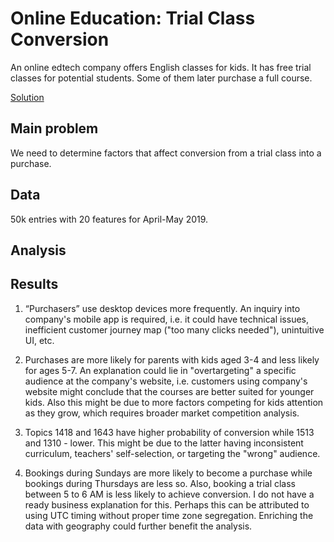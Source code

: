 # Online Education: Trial Class Conversion

An online edtech company offers English classes for kids. It has free trial classes for potential students. Some of them later purchase a full course.

<a href='https://github.com/AntonBizyaev/online_ed_conversion/blob/main/online_ed_conversion.ipynb'>Solution</a>

## Main problem
We need to determine factors that affect conversion from a trial class into a purchase. 

## Data
50k entries with 20 features for April-May 2019.

## Analysis

## Results

1. “Purchasers” use desktop devices more frequently. An inquiry into company's mobile app is required, i.e. it could have technical issues, inefficient customer journey map ("too many clicks needed"), unintuitive UI, etc.

1. Purchases are more likely for parents with kids aged 3-4 and less likely for ages 5-7. An explanation could lie in "overtargeting" a specific audience at the company's website, i.e. customers using company's website might conclude that the courses are better suited for younger kids. Also this might be due to more factors competing for kids attention as they grow, which requires broader market competition analysis.

1. Topics 1418 and 1643 have higher probability of conversion while 1513 and 1310 - lower. This might be due to the latter having inconsistent curriculum, teachers' self-selection, or targeting the "wrong" audience.

1. Bookings during Sundays are more likely to become a purchase while bookings during Thursdays are less so. Also, booking a trial class between 5 to 6 AM is less likely to achieve conversion. I do not have a ready business explanation for this. Perhaps this can be attributed to using UTC timing without proper time zone segregation. Enriching the data with geography could further benefit the analysis.
